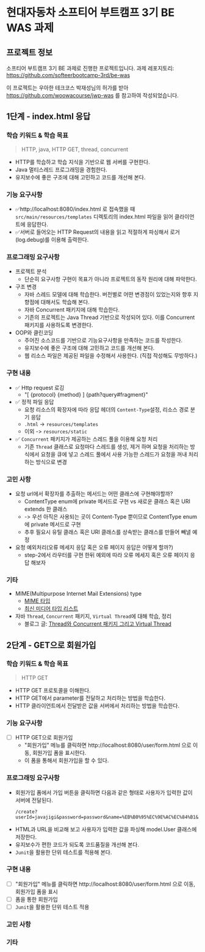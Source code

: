 # 현대자동차 소프티어 부트캠프 3기 BE WAS 과제

## 프로젝트 정보 

소프티어 부트캠프 3기 BE 과제로 진행한 프로젝트입니다.
과제 레포지토리: https://github.com/softeerbootcamp-3rd/be-was

이 프로젝트는 우아한 테크코스 박재성님의 허가를 받아 https://github.com/woowacourse/jwp-was 
를 참고하여 작성되었습니다.

## 1단계 - index.html 응답

### 학습 키워드 & 학습 목표
> HTTP, java, HTTP GET, thread, concurrent
- HTTP를 학습하고 학습 지식을 기반으로 웹 서버를 구현한다.
- Java 멀티스레드 프로그래밍을 경험한다.
- 유지보수에 좋은 구조에 대해 고민하고 코드를 개선해 본다.

### 기능 요구사항
- ✅http://localhost:8080/index.html 로 접속했을 때 `src/main/resources/templates` 디렉토리의 index.html 파일을 읽어 클라이언트에 응답한다.
- ✅서버로 들어오는 HTTP Request의 내용을 읽고 적절하게 파싱해서 로거(log.debug)를 이용해 출력한다.

### 프로그래밍 요구사항 
- 프로젝트 분석
  - 단순히 요구사항 구현이 목표가 아니라 프로젝트의 동작 원리에 대해 파악한다.
- 구조 변경
  - 자바 스레드 모델에 대해 학습한다. 버전별로 어떤 변경점이 있었는지와 향후 지향점에 대해서도 학습해 본다.
  - 자바 Concurrent 패키지에 대해 학습한다.
  - 기존의 프로젝트는 Java Thread 기반으로 작성되어 있다. 이를 Concurrent 패키지를 사용하도록 변경한다.
- OOP와 클린코딩
  - 주어진 소스코드를 기반으로 기능요구사항을 만족하는 코드를 작성한다.
  - 유지보수에 좋은 구조에 대해 고민하고 코드를 개선해 본다.
  - 웹 리소스 파일은 제공된 파일을 수정해서 사용한다. (직접 작성해도 무방하다.)

### 구현 내용
- ✅ Http request 로깅
  - "[ {protocol} {method} ] {path?query#fragment}"
- ✅ 정적 파일 응답
    - 요청 리소스의 확장자에 따라 응답 헤더의 `Content-Type`설정, 리소스 경로 분기 응답
    - `.html` -> `resources/templates`
    - 이외 -> `resources/static`
- ✅ `Concurrent` 패키지가 제공하는 스레드 풀을 이용해 요청 처리
    - 기존 `Thread` 클래스로 요청마다 스레드를 생성, 제거 하며 요청을 처리하는 방식에서 요청을 큐에 넣고 스레드 풀에서 사용 가능한 스레드가 요청을 꺼내 처리하는 방식으로 변경

### 고민 사항
- 요청 url에서 확장자를 추출하는 메서드는 어떤 클래스에 구현해야할까?
    - ContentType enum에 private 메서드로 구현 vs 새로운 클래스 혹은 URI extends 한 클래스
    - -> 우선 아직은 사용되는 곳이 Content-Type 뿐이므로 ContentType enum에 private 메서드로 구현
    - 추후 필요시 유틸 클래스 혹은 URI 클래스를 상속받는 클래스를 만들어 빼낼 예정
- 요청 예외처리(오류 메세지 응답 혹은 오류 페이지 응답은 어떻게 할까?)
    - step-2에서 라우터를 구현 한뒤 예외에 따라 오류 메세지 혹은 오류 페이지 응답 해보자

### 기타
- MIME(Multipurpose Internet Mail Extensions) type
    - [MIME 타입](https://developer.mozilla.org/ko/docs/Web/HTTP/Basics_of_HTTP/MIME_types)
    - [최신 미디어 타입 리스트](https://www.iana.org/assignments/media-types/media-types.xhtml)
- 자바 `Thread`, `Concurrent` 패키지, `Virtual Thread`에 대해 학습, 정리 
  - 블로그 글: [Thread와 Concurrent 패키지 그리고 Virtual Thread](https://cloer.tistory.com/266)

## 2단계 - GET으로 회원가입

### 학습 키워드 & 학습 목표
> HTTP GET
- HTTP GET 프로토콜을 이해한다. 
- HTTP GET에서 parameter를 전달하고 처리하는 방법을 학습한다. 
- HTTP 클라이언트에서 전달받은 값을 서버에서 처리하는 방법을 학습한다.

### 기능 요구사항
- [ ] HTTP GET으로 회원가입
  - "회원가입" 메뉴를 클릭하면 http://localhost:8080/user/form.html 으로 이동, 회원가입 폼을 표시한다. 
  - 이 폼을 통해서 회원가입을 할 수 있다.

### 프로그래밍 요구사항
- 회원가입 폼에서 가입 버튼을 클릭하면 다음과 같은 형태로 사용자가 입력한 값이 서버에 전달된다.
  ```
  /create?userId=javajigi&password=password&name=%EB%B0%95%EC%9E%AC%EC%84%B1&email=javajigi%40slipp.net
  ```
- HTML과 URL을 비교해 보고 사용자가 입력한 값을 파싱해 model.User 클래스에 저장한다.
- 유지보수가 편한 코드가 되도록 코드품질을 개선해 본다.
- `Junit`을 활용한 단위 테스트를 적용해 본다.

### 구현 내용
- [ ] "회원가입" 메뉴를 클릭하면 http://localhost:8080/user/form.html 으로 이동, 회원가입 폼을 표시
- [ ] 폼을 통한 회원가입
- [ ] `Junit`을 활용한 단위 테스트 적용

### 고민 사항

### 기타